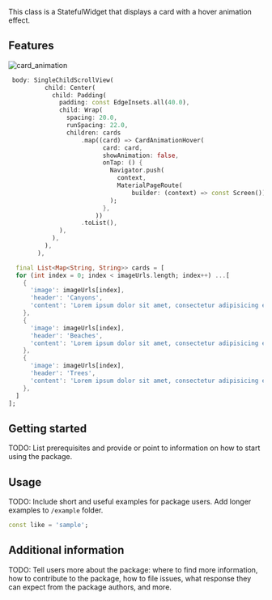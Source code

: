 This class is a StatefulWidget that displays a card with a hover animation effect.

## Features




![card_animation](https://github.com/user-attachments/assets/d7af5666-8472-4cfb-a8f3-d577f92cfbe1)

```dart
 body: SingleChildScrollView(
          child: Center(
            child: Padding(
              padding: const EdgeInsets.all(40.0),
              child: Wrap(
                spacing: 20.0,
                runSpacing: 22.0,
                children: cards
                    .map((card) => CardAnimationHover(
                          card: card,
                          showAnimation: false,
                          onTap: () {
                            Navigator.push(
                              context,
                              MaterialPageRoute(
                                  builder: (context) => const Screen()),
                            );
                          },
                        ))
                    .toList(),
              ),
            ),
          ),
        ),

  final List<Map<String, String>> cards = [
  for (int index = 0; index < imageUrls.length; index++) ...[
    {
      'image': imageUrls[index],
      'header': 'Canyons',
      'content': 'Lorem ipsum dolor sit amet, consectetur adipisicing elit.',
    },
    {
      'image': imageUrls[index],
      'header': 'Beaches',
      'content': 'Lorem ipsum dolor sit amet, consectetur adipisicing elit.',
    },
    {
      'image': imageUrls[index],
      'header': 'Trees',
      'content': 'Lorem ipsum dolor sit amet, consectetur adipisicing elit.',
    },
  ]
];
```

## Getting started

TODO: List prerequisites and provide or point to information on how to
start using the package.

## Usage

TODO: Include short and useful examples for package users. Add longer examples
to `/example` folder.

```dart
const like = 'sample';
```

## Additional information

TODO: Tell users more about the package: where to find more information, how to
contribute to the package, how to file issues, what response they can expect
from the package authors, and more.
